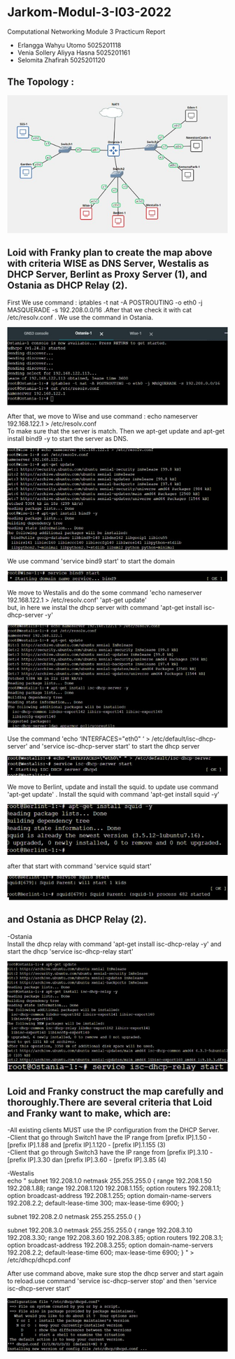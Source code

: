 ﻿# Jarkom-Modul-3-I03-2022

Computational Networking Module 3 Practicum Report

* Erlangga Wahyu Utomo 5025201118
* Venia Sollery Aliyya Hasna 5025201161
* Selomita Zhafirah 5025201120


## The Topology :

![Preview](https://github.com/Vsollery/Jarkom-Modul-3-I03-2022/blob/main/Topology_Jarkom-Modul3-I03.jpg)

## Loid with Franky plan to create the map above with criteria WISE as DNS Server, Westalis as DHCP Server, Berlint as Proxy Server (1), and Ostania as DHCP Relay (2).

First We use command : iptables -t nat -A POSTROUTING -o eth0 -j MASQUERADE -s 192.208.0.0/16
.After that we check it with cat /etc/resolv.conf . We use the command in Ostania.

![Preview](https://github.com/Vsollery/Jarkom-Modul-3-I03-2022/blob/main/Check-Ostania.jpg)

After that, we move to Wise and use command : echo nameserver 192.168.122.1 > /etc/resolv.conf \
To make sure that the server is match. Then we apt-get update and apt-get install bind9 -y to start the server as DNS.

![Preview]( https://github.com/Vsollery/Jarkom-Modul-3-I03-2022/blob/main/Updat-Instal-Bind9.jpg)

We use command 'service bind9 start' to start the domain

![Preview]( https://github.com/Vsollery/Jarkom-Modul-3-I03-2022/blob/main/Service-Start-Bind.jpg)

We move to Westalis and do the some command 'echo nameserver 192.168.122.1 > /etc/resolv.conf' 'apt-get update' \
but, in here we instal the dhcp server with command 'apt-get install isc-dhcp-server -y'

![Preview](https://github.com/Vsollery/Jarkom-Modul-3-I03-2022/blob/main/dhcp-server-install.jpg)

Use the command 'echo ‘INTERFACES="eth0" ‘ > /etc/default/isc-dhcp-server' and 'service isc-dhcp-server start' to start the dhcp server

![Preview]( https://github.com/Vsollery/Jarkom-Modul-3-I03-2022/blob/main/interface-eth0-westalis.jpg)

We move to Berlint, update and install the squid. to update use command 'apt-get update' . Install the squid with command 'apt-get install squid -y'

![Preview](https://github.com/Vsollery/Jarkom-Modul-3-I03-2022/blob/main/Install-Squid.jpg)

after that start with command 'service squid start'

![Preview]( https://github.com/Vsollery/Jarkom-Modul-3-I03-2022/blob/main/service-squid.jpg)

## and Ostania as DHCP Relay (2).

-Ostania \
Install the dhcp relay with command 'apt-get install isc-dhcp-relay -y' and start the dhcp 'service isc-dhcp-relay start'

![Preview](https://github.com/Vsollery/Jarkom-Modul-3-I03-2022/blob/main/install-dhcp-relay.jpg)
![Preview](https://github.com/Vsollery/Jarkom-Modul-3-I03-2022/blob/main/service-dhcp-relay.jpg)

## Loid and Franky construct the map carefully and thoroughly.There are several criteria that Loid and Franky want to make, which are:
-All existing clients MUST use the IP configuration from the DHCP Server. \
-Client that go through Switch1 have the IP range from [prefix IP].1.50 - [prefix IP].1.88 and [prefix IP].1.120 - [prefix IP].1.155 (3) \
-Client that go through Switch3 have the IP range from [prefix IP].3.10 - [prefix IP].3.30 dan [prefix IP].3.60 - [prefix IP].3.85 (4)

-Westalis \
echo "
subnet 192.208.1.0 netmask 255.255.255.0 {
    range 192.208.1.50 192.208.1.88;
    range 192.208.1.120 192.208.1.155;
    option routers 192.208.1.1;
    option broadcast-address 192.208.1.255;
    option domain-name-servers 192.208.2.2;
    default-lease-time 300;
    max-lease-time 6900;
}

subnet 192.208.2.0 netmask 255.255.255.0 {
}

subnet 192.208.3.0 netmask 255.255.255.0 {
    range 192.208.3.10 192.208.3.30;
    range 192.208.3.60 192.208.3.85;
    option routers 192.208.3.1;
    option broadcast-address 192.208.3.255;
    option domain-name-servers 192.208.2.2;
    default-lease-time 600;
    max-lease-time 6900;
}
" > /etc/dhcp/dhcpd.conf

After use command above, make sure stop the dhcp server and start again to reload.use command 'service isc-dhcp-server stop' and then 'service isc-dhcp-server start'

![Preview](https://github.com/Vsollery/Jarkom-Modul-3-I03-2022/blob/main/dhcpd.conf.jpg) 


